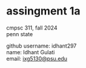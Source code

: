 # assingment 1a 
cmpsc 311, fall 2024 <br />
penn state

github username: idhant297 <br />
name: Idhant Gulati <br />
email: ixg5130@psu.edu 